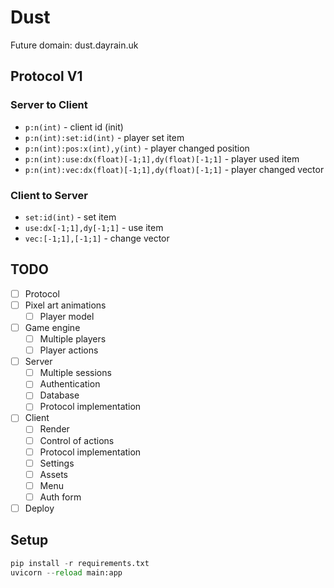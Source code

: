 # Dust

Future domain: dust.dayrain.uk

## Protocol V1

### Server to Client

- `p:n(int)` - client id (init)
- `p:n(int):set:id(int)` - player set item
- `p:n(int):pos:x(int),y(int)` - player changed position
- `p:n(int):use:dx(float)[-1;1],dy(float)[-1;1]` - player used item
- `p:n(int):vec:dx(float)[-1;1],dy(float)[-1;1]` - player changed vector

### Client to Server

- `set:id(int)` - set item
- `use:dx[-1;1],dy[-1;1]` - use item
- `vec:[-1;1],[-1;1]` - change vector

## TODO

- [ ] Protocol
- [ ] Pixel art animations
  - [ ] Player model
- [ ] Game engine
  - [ ] Multiple players
  - [ ] Player actions
- [ ] Server
  - [ ] Multiple sessions
  - [ ] Authentication
  - [ ] Database
  - [ ] Protocol implementation
- [ ] Client
  - [ ] Render
  - [ ] Control of actions
  - [ ] Protocol implementation
  - [ ] Settings
  - [ ] Assets
  - [ ] Menu
  - [ ] Auth form
- [ ] Deploy

## Setup

```python -m venv .venv
pip install -r requirements.txt
uvicorn --reload main:app
```
